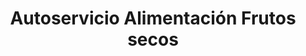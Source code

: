 ---
title: "Autoservicio Alimentación Frutos secos"
url: /madrid/autoservicio-alimentacion-frutos-secos/
shop: Lebensmittel
---